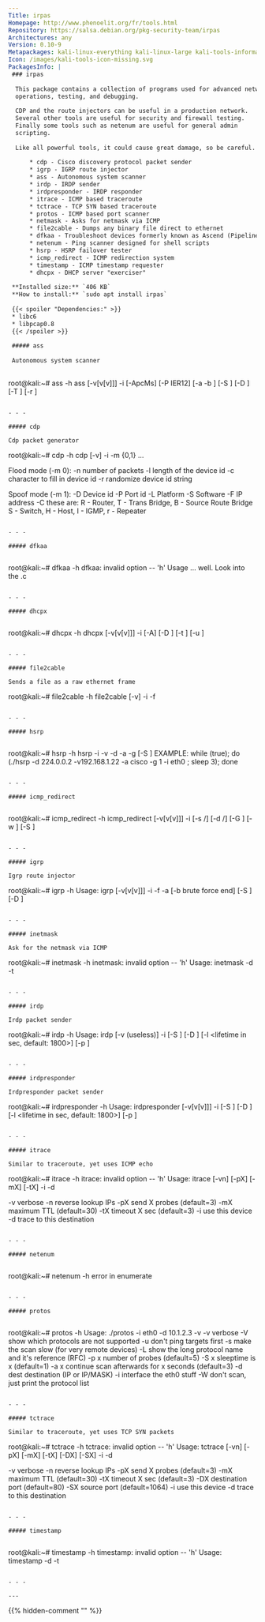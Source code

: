 ```yaml
---
Title: irpas
Homepage: http://www.phenoelit.org/fr/tools.html
Repository: https://salsa.debian.org/pkg-security-team/irpas
Architectures: any
Version: 0.10-9
Metapackages: kali-linux-everything kali-linux-large kali-tools-information-gathering 
Icon: /images/kali-tools-icon-missing.svg
PackagesInfo: |
 ### irpas
 
  This package contains a collection of programs used for advanced network
  operations, testing, and debugging.
   
  CDP and the route injectors can be useful in a production network.
  Several other tools are useful for security and firewall testing.
  Finally some tools such as netenum are useful for general admin
  scripting.
   
  Like all powerful tools, it could cause great damage, so be careful.
   
      * cdp - Cisco discovery protocol packet sender
      * igrp - IGRP route injector
      * ass - Autonomous system scanner
      * irdp - IRDP sender
      * irdpresponder - IRDP responder
      * itrace - ICMP based traceroute
      * tctrace - TCP SYN based traceroute
      * protos - ICMP based port scanner
      * netmask - Asks for netmask via ICMP
      * file2cable - Dumps any binary file direct to ethernet
      * dfkaa - Troubleshoot devices formerly known as Ascend (Pipeline, etc)
      * netenum - Ping scanner designed for shell scripts
      * hsrp - HSRP failover tester
      * icmp_redirect - ICMP redirection system
      * timestamp - ICMP timestamp requester
      * dhcpx - DHCP server "exerciser"
 
 **Installed size:** `406 KB`  
 **How to install:** `sudo apt install irpas`  
 
 {{< spoiler "Dependencies:" >}}
 * libc6 
 * libpcap0.8 
 {{< /spoiler >}}
 
 ##### ass
 
 Autonomous system scanner
 
 ```
 root@kali:~# ass -h
 ass [-v[v[v]]] -i <interface> [-ApcMs] [-P IER12]
 	[-a <autonomous system start> -b <autonomous system stop>]
 	[-S <spoofed source IP>] [-D <destination ip>]
 	[-T <packets per delay>]
 	[-r <filename>]
 ```
 
 - - -
 
 ##### cdp
 
 Cdp packet generator
 
 ```
 root@kali:~# cdp -h
 cdp [-v] -i <interface> -m {0,1} ...
 
 Flood mode (-m 0):
 -n <number>	number of packets
 -l <number>	length of the device id
 -c <char>	character to fill in device id
 -r		randomize device id string
 
 Spoof mode (-m 1):
 -D <string>	Device id
 -P <string>	Port id
 -L <string>	Platform
 -S <string>	Software
 -F <string>	IP address
 -C <capabilities>
 	these are:
 	R - Router, T - Trans Bridge, B - Source Route Bridge
 	S - Switch, H - Host, I - IGMP, r - Repeater
 ```
 
 - - -
 
 ##### dfkaa
 
 
 ```
 root@kali:~# dfkaa -h
 dfkaa: invalid option -- 'h'
 Usage ... well. Look into the .c
 ```
 
 - - -
 
 ##### dhcpx
 
 
 ```
 root@kali:~# dhcpx -h
 dhcpx [-v[v[v]]] -i <interface> [-A] 
 	[-D <destination ip>]
 	[-t <discovery time in secs>]
 	[-u <ARP time in secs>]
 ```
 
 - - -
 
 ##### file2cable
 
 Sends a file as a raw ethernet frame
 
 ```
 root@kali:~# file2cable -h
 file2cable [-v] -i <interface> -f <file>
 ```
 
 - - -
 
 ##### hsrp
 
 
 ```
 root@kali:~# hsrp -h
 hsrp -i <interface> -v <virtual IP> -d <router ip> -a <authword>
 	-g <group> [-S <source>]
 EXAMPLE:
 while (true);
   do (./hsrp -d 224.0.0.2 -v192.168.1.22 -a cisco -g 1 -i eth0 ; sleep 3);
 done
 ```
 
 - - -
 
 ##### icmp_redirect
 
 
 ```
 root@kali:~# icmp_redirect -h
 icmp_redirect [-v[v[v]]] -i <interface> 
 	[-s <source net>/<source mask>]
 	[-d <destination net>/<destination mask>]
 	[-G <gateway IP>] [-w <delay>]
 	[-S <ip address>]
 ```
 
 - - -
 
 ##### igrp
 
 Igrp route injector
 
 ```
 root@kali:~# igrp -h
 Usage: 
 igrp [-v[v[v]]] -i <interface> -f <routes file> 
 	-a <autonomous system> [-b brute force end]
 	[-S <spoofed source IP>] [-D <destination ip>]
 ```
 
 - - -
 
 ##### inetmask
 
 Ask for the netmask via ICMP
 
 ```
 root@kali:~# inetmask -h
 inetmask: invalid option -- 'h'
 Usage: inetmask -d <destination> -t <timeout>
 ```
 
 - - -
 
 ##### irdp
 
 Irdp packet sender
 
 ```
 root@kali:~# irdp -h
 Usage: 
 irdp [-v (useless)] -i <interface> 
 	[-S <spoofed source IP>] [-D <destination ip>]
 	[-l <lifetime in sec, default: 1800>] [-p <preference>]
 ```
 
 - - -
 
 ##### irdpresponder
 
 Irdpresponder packet sender
 
 ```
 root@kali:~# irdpresponder -h
 Usage: 
 irdpresponder [-v[v[v]]] -i <interface>
 	[-S <spoofed source IP>] [-D <destination ip>]
 	[-l <lifetime in sec, default: 1800>] [-p <preference>]
 ```
 
 - - -
 
 ##### itrace
 
 Similar to traceroute, yet uses ICMP echo
 
 ```
 root@kali:~# itrace -h
 itrace: invalid option -- 'h'
 Usage: itrace [-vn] [-pX] [-mX] [-tX] -i<dev> -d<destination>
 
 -v	verbose
 -n	reverse lookup IPs
 -pX	send X probes (default=3)
 -mX	maximum TTL (default=30)
 -tX	timeout X sec (default=3)
 -i<dev>	use this device
 -d<des>	trace to this destination
 ```
 
 - - -
 
 ##### netenum
 
 
 ```
 root@kali:~# netenum -h
 error in enumerate
 ```
 
 - - -
 
 ##### protos
 
 
 ```
 root@kali:~# protos -h
 Usage: ./protos -i eth0 -d 10.1.2.3 -v
 -v             verbose
 -V             show which protocols are not supported
 -u             don't ping targets first
 -s             make the scan slow (for very remote devices)
 -L             show the long protocol name and it's reference (RFC)
 -p x           number of probes (default=5)
 -S x           sleeptime is x (default=1)
 -a x           continue scan afterwards for x seconds (default=3)
 -d dest        destination (IP or IP/MASK)
 -i interface   the eth0 stuff
 -W             don't scan, just print the protocol list
 ```
 
 - - -
 
 ##### tctrace
 
 Similar to traceroute, yet uses TCP SYN packets
 
 ```
 root@kali:~# tctrace -h
 tctrace: invalid option -- 'h'
 Usage: tctrace [-vn] [-pX] [-mX] [-tX] [-DX] [-SX] -i<dev> -d<destination>
 
 -v	verbose
 -n	reverse lookup IPs
 -pX	send X probes (default=3)
 -mX	maximum TTL (default=30)
 -tX	timeout X sec (default=3)
 -DX	destination port (default=80)
 -SX	source port (default=1064)
 -i<dev>	use this device
 -d<des>	trace to this destination
 ```
 
 - - -
 
 ##### timestamp
 
 
 ```
 root@kali:~# timestamp -h
 timestamp: invalid option -- 'h'
 Usage: timestamp -d <destination> -t <timeout>
 ```
 
 - - -
 
---
```

{{% hidden-comment "<!--Do not edit anything above this line-->" %}}
